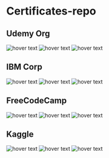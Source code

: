 # Certificates-repo

<p align="center">
  <h2><b>Udemy Org</b></h2>
  <img src="https://github.com/tetttet/certificates-repo/blob/main/Udemy/UC-0e9ecea6-33c7-4538-8cf2-28610265ca69-1.png" title="hover text">
  <img src="https://github.com/tetttet/certificates-repo/blob/main/Udemy/UC-335c7d97-dfb2-4c8c-9481-4bde8d1bf9a7-1.png" title="hover text">
  <img src="https://github.com/tetttet/certificates-repo/blob/main/Udemy/UC-3ab03a45-8c7a-420a-b82c-f18f2edfeda5-1.png" title="hover text">
  <h2><b>IBM Corp</b></h2>
  <img src="https://github.com/tetttet/certificates-repo/blob/main/IBM-CORP/Turan-Yahya%20Beyond%20the%20Basics.png" title="hover text">
  <img src="https://github.com/tetttet/certificates-repo/blob/main/IBM-CORP/Turan-Yahya%20Data%20Privacy%20Fundamentals.png" title="hover text">
  <img src="https://github.com/tetttet/certificates-repo/blob/main/IBM-CORP/Turan-Yahya%20Kubernetes%20Operators.png" title="hover text">
  <h2><b>FreeCodeCamp</b></h2>
  <img src="https://github.com/tetttet/certificates-repo/blob/main/FreeCodeCamp/Data%20Visualization.png" title="hover text">
  <img src="https://github.com/tetttet/certificates-repo/blob/main/FreeCodeCamp/Data%20Analysis%20with%20Python.png" title="hover text">
  <img src="https://github.com/tetttet/certificates-repo/blob/main/FreeCodeCamp/Front%20End%20Development%20Libraries.png" title="hover text">
  <h2><b>Kaggle</b></h2>
  <img src="https://github.com/tetttet/certificates-repo/blob/main/Kaggle/Turan-Yahya%20Gazizuly%20-%20Advanced%20SQL.png" title="hover text">
  <img src="https://github.com/tetttet/certificates-repo/blob/main/Kaggle/Turan-Yahya%20Gazizuly%20-%20Intro%20to%20SQL.png" title="hover text">
  <img src="https://github.com/tetttet/certificates-repo/blob/main/Kaggle/Turan-Yahya%20Gazizuly%20-%20Python.png" title="hover text">
</p>
